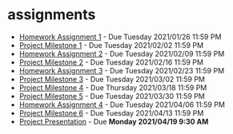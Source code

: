 # assignments

- [Homework Assignment 1](HA1.md) - Due Tuesday 2021/01/26 11:59 PM
- [Project Milestone 1](PM1.md) - Due Tuesday 2021/02/02 11:59 PM
- [Homework Assignment 2](HA2.md) - Due Tuesday 2021/02/09 11:59 PM
- [Project Milestone 2](PM2.md) - Due Tuesday 2021/02/16 11:59 PM
- [Homework Assignment 3](HA3.md) - Due Tuesday 2021/02/23 11:59 PM
- [Project Milestone 3](PM3.md) - Due Tuesday 2021/03/02 11:59 PM
- [Project Milestone 4](PM4.md) - Due Thursday 2021/03/18 11:59 PM
- [Project Milestone 5](PM5.md) - Due Tuesday 2021/03/30 11:59 PM
- [Homework Assignment 4](HA4.md) - Due Tuesday 2021/04/06 11:59 PM
- [Project Milestone 6](PM6.md) - Due Tuesday 2021/04/13 11:59 PM
- [Project Presentation](presentation.md) - Due **Monday 2021/04/19 9:30 AM**
